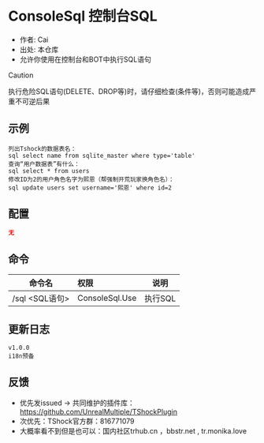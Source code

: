 # ConsoleSql 控制台SQL

- 作者: Cai
- 出处: 本仓库
- 允许你使用在控制台和BOT中执行SQL语句

> [!CAUTION]
> 执行危险SQL语句(DELETE、DROP等)时，请仔细检查(条件等)，否则可能造成严重不可逆后果

## 示例

```
列出Tshock的数据表名：  
sql select name from sqlite_master where type='table'  
查询“用户数据表”有什么：  
sql select * from users  
修改ID为2的用户角色名字为熙恩（帮强制开荒玩家换角色名）：  
sql update users set username='熙恩' where id=2   
```

## 配置

```json
无
```

## 命令

| 命令名                                   | 权限                             |   说明  |
| ------------------------------------- | :----------------------------- | :---: |
| /sql <SQL语句> | ConsoleSql.Use | 执行SQL |

## 更新日志

```
v1.0.0
i18n预备
```

## 反馈

- 优先发issued -> 共同维护的插件库：https://github.com/UnrealMultiple/TShockPlugin
- 次优先：TShock官方群：816771079
- 大概率看不到但是也可以：国内社区trhub.cn ，bbstr.net , tr.monika.love
